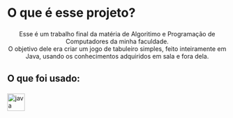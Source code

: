 <h1 align="left">O que é esse projeto?</h1>

###

<p align="center">Esse é um trabalho final da matéria de <span style:"font-weight: bold">Algoritimo e Programação<span> de Computadores da minha faculdade.
<br>O objetivo dele era criar um jogo de tabuleiro simples, feito inteiramente em Java, usando os conhecimentos adquiridos em sala e fora dela.</p>

###

<h2 align="left">O que foi usado:</h2>

###

<div align="left">
  <img src="https://cdn.jsdelivr.net/gh/devicons/devicon/icons/html5/java-original.svg" height="40" alt="java logo"  />
  <img width="12" />
</div>

###
